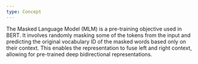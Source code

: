 ```yaml
---
type: Concept
---
```


The Masked Language Model (MLM) is a pre-training objective used in BERT. It involves randomly masking some of the tokens from the input and predicting the original vocabulary ID of the masked words based only on their context. This enables the representation to fuse left and right context, allowing for pre-trained deep bidirectional representations.
